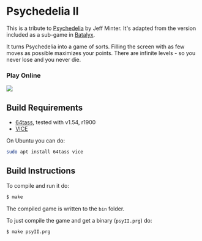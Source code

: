 # Psychedelia II
This is a tribute to [Psychedelia][psychedelia] by Jeff Minter. It's adapted from
the version included as a sub-game in [Batalyx][batalyx].

It turns Psychedelia into a game of sorts. Filling the screen with as few moves as possible
maximizes your points. There are infinite levels - so you never lose and you never die.

### Play Online

[<img src="https://img.shields.io/badge/Latest%20Release-Play%20Online-purple.svg">](https://mwenge.github.io/psyII/bin)


## Build Requirements
* [64tass][64tass], tested with v1.54, r1900
* [VICE][vice]

On Ubuntu you can do:
```sh
sudo apt install 64tass vice
```

## Build Instructions
To compile and run it do:

```sh
$ make
```
The compiled game is written to the `bin` folder. 

To just compile the game and get a binary (`psyII.prg`) do:

```sh
$ make psyII.prg
```
[64tass]: http://tass64.sourceforge.net/
[vice]: http://vice-emu.sourceforge.net/
[Psychedelia]: https://github.com/mwenge/psychedelia
[Batalyx]: https://github.com/mwenge/batalyx
